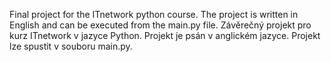 Final project for the ITnetwork python course. The project is written in English and can be executed from the main.py file. 
Závěrečný projekt pro kurz ITnetwork v jazyce Python. Projekt je psán v anglickém jazyce. Projekt lze spustit v souboru main.py.
